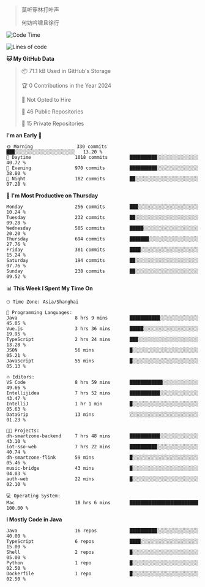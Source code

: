 > 莫听穿林打叶声
> 
> 何妨吟啸且徐行

<!-- ![Github Stats](https://github-readme-stats.vercel.app/api?username=catch6&count_private=true&show_icons=true&theme=gruvbox) -->

<!-- ![Top Langs](https://github-readme-stats.vercel.app/api/top-langs/?username=catch6&layout=compact) -->

<!--START_SECTION:waka-->
![Code Time](http://img.shields.io/badge/Code%20Time-698%20hrs%2018%20mins-blue)

![Lines of code](https://img.shields.io/badge/From%20Hello%20World%20I%27ve%20Written-9.3%20million%20lines%20of%20code-blue)

**🐱 My GitHub Data** 

> 📦 71.1 kB Used in GitHub's Storage 
 > 
> 🏆 0 Contributions in the Year 2024
 > 
> 🚫 Not Opted to Hire
 > 
> 📜 46 Public Repositories 
 > 
> 🔑 15 Private Repositories 
 > 
**I'm an Early 🐤** 

```text
🌞 Morning                330 commits         ███░░░░░░░░░░░░░░░░░░░░░░   13.20 % 
🌆 Daytime                1018 commits        ██████████░░░░░░░░░░░░░░░   40.72 % 
🌃 Evening                970 commits         ██████████░░░░░░░░░░░░░░░   38.80 % 
🌙 Night                  182 commits         ██░░░░░░░░░░░░░░░░░░░░░░░   07.28 % 
```
📅 **I'm Most Productive on Thursday** 

```text
Monday                   256 commits         ███░░░░░░░░░░░░░░░░░░░░░░   10.24 % 
Tuesday                  232 commits         ██░░░░░░░░░░░░░░░░░░░░░░░   09.28 % 
Wednesday                505 commits         █████░░░░░░░░░░░░░░░░░░░░   20.20 % 
Thursday                 694 commits         ███████░░░░░░░░░░░░░░░░░░   27.76 % 
Friday                   381 commits         ████░░░░░░░░░░░░░░░░░░░░░   15.24 % 
Saturday                 194 commits         ██░░░░░░░░░░░░░░░░░░░░░░░   07.76 % 
Sunday                   238 commits         ██░░░░░░░░░░░░░░░░░░░░░░░   09.52 % 
```


📊 **This Week I Spent My Time On** 

```text
🕑︎ Time Zone: Asia/Shanghai

💬 Programming Languages: 
Java                     8 hrs 9 mins        ███████████░░░░░░░░░░░░░░   45.05 % 
Vue.js                   3 hrs 36 mins       █████░░░░░░░░░░░░░░░░░░░░   19.95 % 
TypeScript               2 hrs 24 mins       ███░░░░░░░░░░░░░░░░░░░░░░   13.28 % 
JSON                     56 mins             █░░░░░░░░░░░░░░░░░░░░░░░░   05.21 % 
JavaScript               55 mins             █░░░░░░░░░░░░░░░░░░░░░░░░   05.13 % 

🔥 Editors: 
VS Code                  8 hrs 59 mins       ████████████░░░░░░░░░░░░░   49.66 % 
Intellijidea             7 hrs 52 mins       ███████████░░░░░░░░░░░░░░   43.47 % 
IntelliJ                 1 hr 1 min          █░░░░░░░░░░░░░░░░░░░░░░░░   05.63 % 
DataGrip                 13 mins             ░░░░░░░░░░░░░░░░░░░░░░░░░   01.23 % 

🐱‍💻 Projects: 
dh-smartzone-backend     7 hrs 48 mins       ███████████░░░░░░░░░░░░░░   43.10 % 
iot-sso-web              7 hrs 22 mins       ██████████░░░░░░░░░░░░░░░   40.74 % 
dh-smartzone-flink       59 mins             █░░░░░░░░░░░░░░░░░░░░░░░░   05.46 % 
music-bridge             43 mins             █░░░░░░░░░░░░░░░░░░░░░░░░   04.03 % 
auth-web                 22 mins             █░░░░░░░░░░░░░░░░░░░░░░░░   02.10 % 

💻 Operating System: 
Mac                      18 hrs 6 mins       █████████████████████████   100.00 % 
```

**I Mostly Code in Java** 

```text
Java                     16 repos            ██████████░░░░░░░░░░░░░░░   40.00 % 
TypeScript               6 repos             ████░░░░░░░░░░░░░░░░░░░░░   15.00 % 
Shell                    2 repos             █░░░░░░░░░░░░░░░░░░░░░░░░   05.00 % 
Python                   1 repo              █░░░░░░░░░░░░░░░░░░░░░░░░   02.50 % 
Dockerfile               1 repo              █░░░░░░░░░░░░░░░░░░░░░░░░   02.50 % 
```




<!--END_SECTION:waka-->
